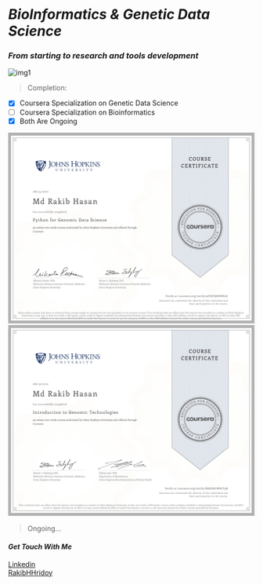 # *BioInformatics & Genetic Data Science*
### *From starting to research and tools development*
![img1](https://miro.medium.com/max/3222/1*h-NxX0bCfPKqvWCLHS7oGQ.png)


>Completion:
- [x] Coursera Specialization on Genetic Data Science
- [ ] Coursera Specialization on Bioinformatics 
- [x] Both Are Ongoing

![img2](Certifications/Coursera%209PZSFQ8HNSLX-1.jpg)
![img3](Certifications/Coursera%20XK8DKLWN7T9R-1.jpg)

> Ongoing...


#### *Get Touch With Me*
[Linkedin](https://linkedin.com/in/rakibhhridoy) <br>
[RakibHHridoy](https://rakibhhridoy.github.io) 